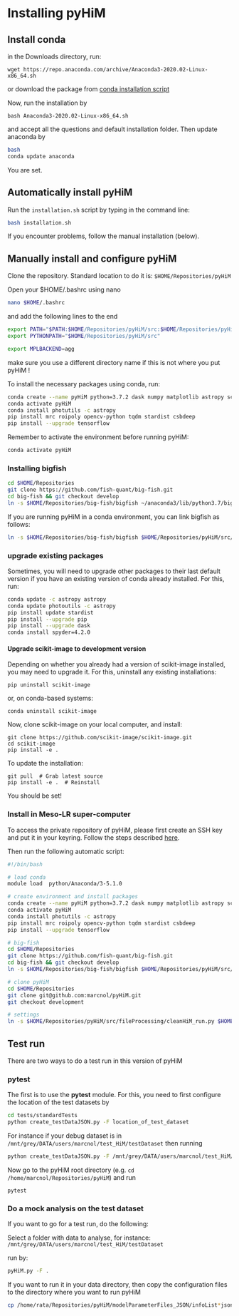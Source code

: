 # Installing pyHiM

## Install conda

in the Downloads directory, run:

```
wget https://repo.anaconda.com/archive/Anaconda3-2020.02-Linux-x86_64.sh
```

or download the package from [conda installation script](https://www.anaconda.com/products/individual)



Now, run the installation by

```
bash Anaconda3-2020.02-Linux-x86_64.sh

```

and accept all the questions and default installation folder. Then update anaconda by

```bash
bash
conda update anaconda
```

You are set.

## Automatically install pyHiM

Run the ```installation.sh``` script by typing in the command line:

```sh
bash installation.sh
```

If you encounter problems, follow the manual installation (below).

## Manually install and configure pyHiM

Clone the repository. Standard location to do it is: ```$HOME/Repositories/pyHiM```

Open your $HOME/.bashrc using nano

```bash
nano $HOME/.bashrc
```

and add the following lines to the end

```sh
export PATH="$PATH:$HOME/Repositories/pyHiM/src:$HOME/Repositories/pyHiM/src/fileProcessing"
export PYTHONPATH="$HOME/Repositories/pyHiM/src"

export MPLBACKEND=agg

```

make sure you use a different directory name if this is not where you put pyHiM !

To install the necessary packages using conda, run:

```sh
conda create --name pyHiM python=3.7.2 dask numpy matplotlib astropy scikit-learn pandas
conda activate pyHiM
conda install photutils -c astropy
pip install mrc roipoly opencv-python tqdm stardist csbdeep
pip install --upgrade tensorflow
```

Remember to activate the environment before running pyHiM:

```sh
conda activate pyHiM
```

### Installing bigfish

```bash
cd $HOME/Repositories
git clone https://github.com/fish-quant/big-fish.git
cd big-fish && git checkout develop
ln -s $HOME/Repositories/big-fish/bigfish ~/anaconda3/lib/python3.7/bigfish
```

If you are running pyHiM in a conda environment, you can link bigfish as follows:

```sh
ln -s $HOME/Repositories/big-fish/bigfish $HOME/Repositories/pyHiM/src/bigfish

```


### upgrade existing packages

Sometimes, you will need to upgrade other packages to their last default version if you have an existing version of conda already installed. For this, run:

```sh
conda update -c astropy astropy
conda update photoutils -c astropy
pip install update stardist
pip install --upgrade pip
pip install --upgrade dask
conda install spyder=4.2.0
```

#### Upgrade scikit-image to development version

Depending on whether you already had a version of scikit-image installed, you may need to upgrade it. For this, uninstall any existing installations:

```
pip uninstall scikit-image
```

or, on conda-based systems:

```
conda uninstall scikit-image
```

Now, clone scikit-image on your local computer, and install:

```
git clone https://github.com/scikit-image/scikit-image.git
cd scikit-image
pip install -e .
```

To update the installation:

```
git pull  # Grab latest source
pip install -e .  # Reinstall
```

You should be set!

### Install in Meso-LR super-computer

To access the private repository of pyHiM, please first create an SSH key and put it in your keyring. Follow the steps described [here](https://docs.github.com/en/github/authenticating-to-github/generating-a-new-ssh-key-and-adding-it-to-the-ssh-agent).

Then run the following automatic script:

```sh
#!/bin/bash

# load conda
module load  python/Anaconda/3-5.1.0

# create environment and install packages
conda create --name pyHiM python=3.7.2 dask numpy matplotlib astropy scikit-learn pandas
conda activate pyHiM
conda install photutils -c astropy
pip install mrc roipoly opencv-python tqdm stardist csbdeep
pip install --upgrade tensorflow

# big-fish
cd $HOME/Repositories
git clone https://github.com/fish-quant/big-fish.git
cd big-fish && git checkout develop
ln -s $HOME/Repositories/big-fish/bigfish $HOME/Repositories/pyHiM/src/bigfish

# clone pyHiM
cd $HOME/Repositories
git clone git@github.com:marcnol/pyHiM.git
git checkout development

# settings
ln -s $HOME/Repositories/pyHiM/src/fileProcessing/cleanHiM_run.py $HOME/bin/cleanHiM

```



## Test run

There are two ways to do a test run in this version of pyHiM

### pytest

The first is to use the **pytest** module. For this, you need to first configure the location of the test datasets by


```sh
cd tests/standardTests
python create_testDataJSON.py -F location_of_test_dataset
```

For instance if your debug dataset is in ```/mnt/grey/DATA/users/marcnol/test_HiM/testDataset``` then running

```sh
python create_testDataJSON.py -F /mnt/grey/DATA/users/marcnol/test_HiM/testDataset
```

Now go to the pyHiM root directory (e.g. ```cd /home/marcnol/Repositories/pyHiM```) and run

```
pytest
```

### Do a mock analysis on the test dataset

If you want to go for a test run, do the following:

Select a folder with data to analyse, for instance: ```/mnt/grey/DATA/users/marcnol/test_HiM/testDataset```

run by:

```bash
pyHiM.py -F .
```

If you want to run it in your data directory, then copy the configuration files to the directory where you want to run pyHiM

```bash
cp /home/rata/Repositories/pyHiM/modelParameterFiles_JSON/infoList*json path-to-your-directory
```

